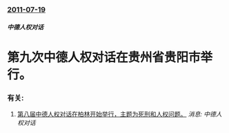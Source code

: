 ### [2011-07-19](/news/2011/07/19/index.md)

##### 中德人权对话
# 第九次中德人权对话在贵州省贵阳市举行。




### 有关:

1. [ 第八届中德人权对话在柏林开始举行，主题为死刑和人权问题。](/zh/news/2010/07/28/第八届中德人权对话在柏林开始举行-主题为死刑和人权问题.md) _消息: 中德人权对话_
